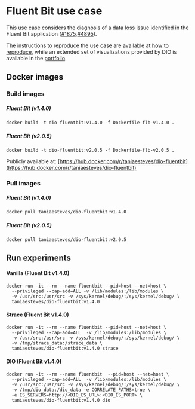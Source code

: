 # Fluent Bit use case

This use case considers the diagnosis of a data loss issue identified in the Fluent Bit application ([#1875](https://github.com/fluent/fluent-bit/issues/1875),[#4895](https://github.com/fluent/fluent-bit/issues/4895)).

The instructions to reproduce the use case are available at [how to reproduce](https://dio-tool.netlify.app/use-cases/fluentbit/how2run), while an extended set of visualizations provided by DIO is available in the [portfolio](https://dio-tool.netlify.app/use-cases/fluentbit/portfolio).


## Docker images

### Build images

##### Fluent Bit (v1.4.0)
```
docker build -t dio-fluentbit:v1.4.0 -f Dockerfile-flb-v1.4.0 .
```

##### Fluent Bit (v2.0.5)
```
docker build -t dio-fluentbit:v2.0.5 -f Dockerfile-flb-v2.0.5 .
```

Publicly available at: [https://hub.docker.com/r/taniaesteves/dio-fluentbit](https://hub.docker.com/r/taniaesteves/dio-fluentbit)

### Pull images
##### Fluent Bit (v1.4.0)
```
docker pull taniaesteves/dio-fluentbit:v1.4.0
```

##### Fluent Bit (v2.0.5)
```
docker pull taniaesteves/dio-fluentbit:v2.0.5
```
## Run experiments

#### Vanilla (Fluent Bit v1.4.0)
```
docker run -it --rm --name fluentbit --pid=host --net=host \
  --privileged --cap-add=ALL -v /lib/modules:/lib/modules \
  -v /usr/src:/usr/src -v /sys/kernel/debug/:/sys/kernel/debug/ \
  taniaesteves/dio-fluentbit:v1.4.0
```

#### Strace (Fluent Bit v1.4.0)
```
docker run -it --rm --name fluentbit --pid=host --net=host \
  --privileged --cap-add=ALL  -v /lib/modules:/lib/modules \
  -v /usr/src:/usr/src -v /sys/kernel/debug/:/sys/kernel/debug/ \
  -v /tmp/strace_data:/strace_data \
  taniaesteves/dio-fluentbit:v1.4.0 strace
```

#### DIO (Fluent Bit v1.4.0)
```
docker run -it --rm --name fluentbit  --pid=host --net=host \
  --privileged --cap-add=ALL  -v /lib/modules:/lib/modules \
  -v /usr/src:/usr/src -v /sys/kernel/debug/:/sys/kernel/debug/ \
  -v /tmp/dio_data:/dio_data -e CORRELATE_PATHS=true \
  -e ES_SERVERS=http://<DIO_ES_URL>:<DIO_ES_PORT> \
  taniaesteves/dio-fluentbit:v1.4.0 dio
```
